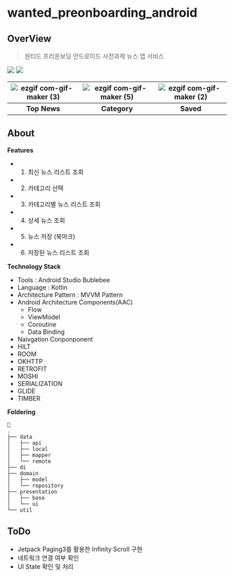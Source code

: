 # wanted_preonboarding_android

## OverView
> 원티드 프리온보딩 안드로이드 사전과제
> 뉴스 앱 서비스

<img src="https://img.shields.io/badge/Android-3DDC84?style=for-the-badge&logo=Android&logoColor=white"> <img src="https://img.shields.io/badge/Kotlin-7F52FF?style=for-the-badge&logo=Kotlin&logoColor=white">

|![ezgif com-gif-maker (3)](https://user-images.githubusercontent.com/85485290/190000411-b1731427-223e-413b-bc97-6190e916f1df.gif)|![ezgif com-gif-maker (5)](https://user-images.githubusercontent.com/85485290/189999907-fded82a2-7802-4020-9ee0-e0874f1707f4.gif)|![ezgif com-gif-maker (2)](https://user-images.githubusercontent.com/85485290/189999346-dafd6908-bf65-4c56-abf9-d58e4df8b347.gif)
|:------:|:---:|:---:|
| **Top News** | **Category** | **Saved** |

## About

**Features**

- 1. 최신 뉴스 리스트 조회
- 2. 카테고리 선택
- 3. 카테고리별 뉴스 리스트 조회
- 4. 상세 뉴스 조회
- 5. 뉴스 저장 (북마크)
- 6. 저장된 뉴스 리스트 조회



**Technology Stack**
- Tools : Android Studio Bublebee
- Language : Kotlin
- Architecture Pattern : MVVM Pattern
- Android Architecture Components(AAC)
  - Flow
  - ViewModel
  - Coroutine
  - Data Binding
- Naivgation Conponponent
- HILT
- ROOM
- OKHTTP
- RETROFIT
- MOSHI
- SERIALIZATION
- GLIDE
- TIMBER 


**Foldering**
```
🔖
.
├── data
│   ├── api
│   ├── local
│   ├── mapper
│   └── remote
├── di
├── domain
│   ├── model
│   └── repository
├── presentation
│   ├── base
│   └── ui
└── util
```

## ToDo
- Jetpack Paging3를 활용한 Infinity Scroll 구현
- 네트워크 연결 여부 확인
- UI State 확인 및 처리
